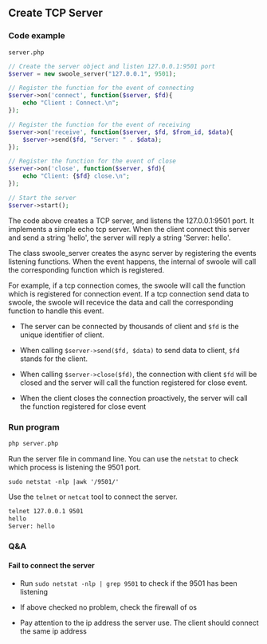 ## Create TCP Server

### Code example

`server.php`

``` php
// Create the server object and listen 127.0.0.1:9501 port
$server = new swoole_server("127.0.0.1", 9501);

// Register the function for the event of connecting
$server->on('connect', function($server, $fd){
    echo "Client : Connect.\n";
});

// Register the function for the event of receiving
$server->on('receive', function($server, $fd, $from_id, $data){
    $server->send($fd, "Server: " . $data);
});

// Register the function for the event of close
$server->on('close', function($server, $fd){
    echo "Client: {$fd} close.\n";
});

// Start the server
$server->start();
```
The code above creates a TCP server, and listens the 127.0.0.1:9501 port. It implements a
simple echo tcp server. When the client connect this server and send a string 'hello', the server will reply a string 'Server: hello'.

The class swoole_server creates the async server by registering the events listening functions. When the event happens, the internal of swoole will call the corresponding function which is registered. 

For example, if a tcp connection comes, the swoole will call the function which is registered for connection event. If a tcp connection send data to swoole, the swoole will recevice the data and call the corresponding function to handle this event. 

- The server can be connected by thousands of client and `$fd` is the unique identifier of client.

- When calling `$server->send($fd, $data)` to send data to client, `$fd` stands for the client.

- When calling `$server->close($fd)`, the connection with client `$fd` will be closed and the server will call the function registered for close event.

- When the client closes the connection proactively, the server will call the function registered for close event 

### Run program

``` bash
php server.php
```

Run the server file in command line. You can use the `netstat` to check which process is listening the 9501 port. 

`sudo netstat -nlp |awk '/9501/'`

Use the `telnet` or `netcat` tool to connect the server.
``` bash
telnet 127.0.0.1 9501
hello
Server: hello
```

### Q&A

#### Fail to connect the server

- Run `sudo netstat -nlp | grep 9501` to check if the 9501 has been listening

- If above checked no problem, check the firewall of os

- Pay attention to the ip address the server use. The client should connect the same ip address
